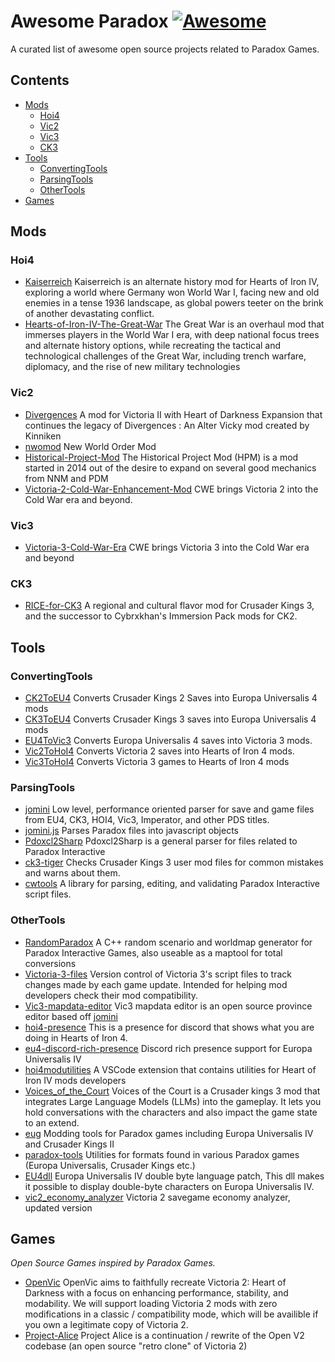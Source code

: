 # Awesome Paradox [![Awesome](https://awesome.re/badge.svg)](https://awesome.re)
A curated list of awesome open source projects related to Paradox Games.

## Contents

- [Mods](#mods)
  - [Hoi4](#hoi4)
  - [Vic2](#vic2)
  - [Vic3](#vic3)
  - [CK3](#ck3)
- [Tools](#tools)
  - [ConvertingTools](#convertingtools)
  - [ParsingTools](#parsingtools)
  - [OtherTools](#othertools)
- [Games](#games)

## Mods

### Hoi4
- [Kaiserreich](https://github.com/Kaiserreich/Kaiserreich-4-Archive) Kaiserreich is an alternate history mod for Hearts of Iron IV, exploring a world where Germany won World War I, facing new and old enemies in a tense 1936 landscape, as global powers teeter on the brink of another devastating conflict.
- [Hearts-of-Iron-IV-The-Great-War](https://github.com/Wolferos/Hearts-of-Iron-IV-The-Great-War) The Great War is an overhaul mod that immerses players in the World War I era, with deep national focus trees and alternate history options, while recreating the tactical and technological challenges of the Great War, including trench warfare, diplomacy, and the rise of new military technologies

### Vic2
- [Divergences](https://github.com/Pergame35/Divergences) A mod for Victoria II with Heart of Darkness Expansion that continues the legacy of Divergences : An Alter Vicky mod created by Kinniken
- [nwomod](https://github.com/simsulla/nwomod) New World Order Mod
- [Historical-Project-Mod](https://github.com/arkhometha/Historical-Project-Mod) The Historical Project Mod (HPM) is a mod started in 2014 out of the desire to expand on several good mechanics from NNM and PDM
- [Victoria-2-Cold-War-Enhancement-Mod](https://github.com/settintotrieste/Victoria-2-Cold-War-Enhancement-Mod-CWE) CWE brings Victoria 2 into the Cold War era and beyond.

### Vic3
- [Victoria-3-Cold-War-Era](https://github.com/settintotrieste/Victoria-3-Cold-War-Era-Mod-CWE) CWE brings Victoria 3 into the Cold War era and beyond

### CK3
- [RICE-for-CK3](https://github.com/cybrxkhan/RICE-for-CK3) A regional and cultural flavor mod for Crusader Kings 3, and the successor to Cybrxkhan's Immersion Pack mods for CK2.

## Tools

### ConvertingTools
- [CK2ToEU4](https://github.com/ParadoxGameConverters/CK2ToEU4) Converts Crusader Kings 2 Saves into Europa Universalis 4 mods
- [CK3ToEU4](https://github.com/ParadoxGameConverters/CK3ToEU4) Converts Crusader Kings 3 saves into Europa Universalis 4 mods
- [EU4ToVic3](https://github.com/ParadoxGameConverters/EU4ToVic3) Converts Europa Universalis 4 saves into Victoria 3 mods.
- [Vic2ToHoI4](https://github.com/ParadoxGameConverters/Vic2ToHoI4) Converts Victoria 2 saves into Hearts of Iron 4 mods.
- [Vic3ToHoI4](https://github.com/ParadoxGameConverters/Vic3ToHoI4) Converts Victoria 3 games to Hearts of Iron 4 mods

### ParsingTools
- [jomini](https://github.com/rakaly/jomini) Low level, performance oriented parser for save and game files from EU4, CK3, HOI4, Vic3, Imperator, and other PDS titles.
- [jomini.js](https://github.com/nickbabcock/jomini) Parses Paradox files into javascript objects
- [Pdoxcl2Sharp](https://github.com/nickbabcock/Pdoxcl2Sharp) Pdoxcl2Sharp is a general parser for files related to Paradox Interactive
- [ck3-tiger](https://github.com/amtep/ck3-tiger) Checks Crusader Kings 3 user mod files for common mistakes and warns about them.
- [cwtools](https://github.com/cwtools/cwtools) A library for parsing, editing, and validating Paradox Interactive script files.

### OtherTools
- [RandomParadox](https://github.com/panik4/RandomParadox) A C++ random scenario and worldmap generator for Paradox Interactive Games, also useable as a maptool for total conversions
- [Victoria-3-files](https://github.com/tjysdsg/Victoria-3-files) Version control of Victoria 3's script files to track changes made by each game update. Intended for helping mod developers check their mod compatibility.
- [Vic3-mapdata-editor](https://github.com/Linnest2020/Vic3-mapdata-editor) Vic3 mapdata editor is an open source province editor based off [jomini](https://github.com/nickbabcock/jomini)
- [hoi4-presence](https://github.com/ThiaudioTT/hoi4-presence) This is a presence for discord that shows what you are doing in Hearts of Iron 4.
- [eu4-discord-rich-presence](https://github.com/stefastra/eu4-discord-rich-presence) Discord rich presence support for Europa Universalis IV
- [hoi4modutilities](https://github.com/herbix/hoi4modutilities) A VSCode extension that contains utilities for Heart of Iron IV mods developers
- [Voices_of_the_Court](https://github.com/Demeter29/Voices_of_the_Court) Voices of the Court is a Crusader kings 3 mod that integrates Large Language Models (LLMs) into the gameplay. It lets you hold conversations with the characters and also impact the game state to an extend.
- [eug](https://github.com/mmyers/eug) Modding tools for Paradox games including Europa Universalis IV and Crusader Kings II
- [paradox-tools](https://github.com/taw/paradox-tools) Utilities for formats found in various Paradox games (Europa Universalis, Crusader Kings etc.)
- [EU4dll](https://github.com/matanki-saito/EU4dll) Europa Universalis IV double byte language patch, This dll makes it possible to display double-byte characters on Europa Universalis IV.
- [vic2_economy_analyzer](https://github.com/aekrylov/vic2_economy_analyzer) Victoria 2 savegame economy analyzer, updated version

## Games

*Open Source Games inspired by Paradox Games.*

- [OpenVic](https://github.com/OpenVicProject/OpenVic) OpenVic aims to faithfully recreate Victoria 2: Heart of Darkness with a focus on enhancing performance, stability, and modability. We will support loading Victoria 2 mods with zero modifications in a classic / compatibility mode, which will be availible if you own a legitimate copy of Victoria 2.
- [Project-Alice](https://github.com/schombert/Project-Alice) Project Alice is a continuation / rewrite of the Open V2 codebase (an open source "retro clone" of Victoria 2)
